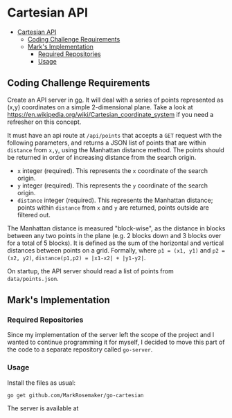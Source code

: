 Cartesian API
=============

- [Cartesian API](#cartesian-api)
	- [Coding Challenge Requirements](#coding-challenge-requirements)
	- [Mark's Implementation](#marks-implementation)
		- [Required Repositories](#required-repositories)
		- [Usage](#usage)

## Coding Challenge Requirements

Create an API server in [go](https://golang.org/). It will deal with a series of points represented as (x,y) coordinates on a simple 2-dimensional plane. Take a look at https://en.wikipedia.org/wiki/Cartesian_coordinate_system if you need a refresher on this concept.

It must have an api route at `/api/points` that accepts a `GET` request with the following parameters, and returns a JSON list of points that are within `distance` from `x,y`, using the Manhattan distance method. The points should be returned in order of increasing distance from the search origin.
- `x` integer (required). This represents the `x` coordinate of the search origin.
- `y` integer (required). This represents the `y` coordinate of the search origin.
- `distance` integer (required). This represents the Manhattan distance; points within `distance` from `x` and `y` are returned, points outside are filtered out.

The Manhattan distance is measured "block-wise", as the distance in blocks between any two points in the plane (e.g. 2 blocks down and 3 blocks over for a total of 5 blocks). It is defined as the sum of the horizontal and vertical distances between points on a grid. Formally, where `p1 = (x1, y1)` and `p2 = (x2, y2)`, `distance(p1,p2) = |x1-x2| + |y1-y2|`.

On startup, the API server should read a list of points from `data/points.json`.

## Mark's Implementation

### Required Repositories

Since my implementation of the server left the scope of the project and I wanted to continue programming it for myself, I decided to move this part of the code to a separate repository called `go-server`.

### Usage

Install the files as usual:

`go get github.com/MarkRosemaker/go-cartesian`

The server is available at 
